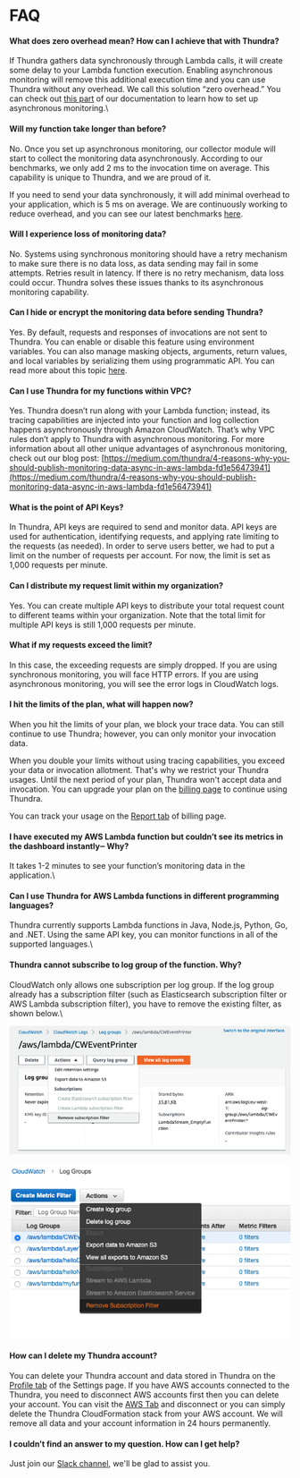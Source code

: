 # FAQ

#### What does zero overhead mean? How can I achieve that with Thundra?

If Thundra gathers data synchronously through Lambda calls, it will create some delay to your Lambda function execution. Enabling asynchronous monitoring will remove this additional execution time and you can use Thundra without any overhead. We call this solution “zero overhead.” You can check out [this part](../performance/zero-overhead-with-asynchronous-monitoring.md) of our documentation to learn how to set up asynchronous monitoring.\


#### Will my function take longer than before?&#x20;

No. Once you set up asynchronous monitoring, our collector module will start to collect the monitoring data asynchronously. According to our benchmarks, we only add 2 ms to the invocation time on average. This capability is unique to Thundra, and we are proud of it.

If you need to send your data synchronously, it will add minimal overhead to your application, which is 5 ms on average. We are continuously working to reduce overhead, and you can see our latest benchmarks [here](performance-benchmarks.md).&#x20;

#### Will I experience loss of monitoring data?&#x20;

No. Systems using synchronous monitoring should have a retry mechanism to make sure there is no data loss, as data sending may fail in some attempts. Retries result in latency. If there is no retry mechanism, data loss could occur. Thundra solves these issues thanks to its asynchronous monitoring capability.&#x20;

#### Can I hide or encrypt the monitoring data before sending Thundra?&#x20;

Yes. By default, requests and responses of invocations are not sent to Thundra. You can enable or disable this feature using environment variables. You can also manage masking objects, arguments, return values, and local variables by serializing them using programmatic API. You can read more about this topic [here](broken-reference).

#### Can I use Thundra for my functions within VPC?

Yes. Thundra doesn’t run along with your Lambda function; instead, its tracing capabilities are injected into your function and log collection happens asynchronously through Amazon CloudWatch. That’s why VPC rules don’t apply to Thundra with asynchronous monitoring. For more information about all other unique advantages of asynchronous monitoring, check out our blog post: [https://medium.com/thundra/4-reasons-why-you-should-publish-monitoring-data-async-in-aws-lambda-fd1e56473941](https://medium.com/thundra/4-reasons-why-you-should-publish-monitoring-data-async-in-aws-lambda-fd1e56473941)

#### What is the point of API Keys?&#x20;

In Thundra, API keys are required to send and monitor data. API keys are used for authentication, identifying requests, and applying rate limiting to the requests (as needed). In order to serve users better, we had to put a limit on the number of requests per account. For now, the limit is set as 1,000 requests per minute.

#### Can I distribute my request limit within my organization?&#x20;

Yes. You can create multiple API keys to distribute your total request count to different teams within your organization. Note that the total limit for multiple API keys is still 1,000 requests per minute.

#### What if my requests exceed the limit?&#x20;

In this case, the exceeding requests are simply dropped. If you are using synchronous monitoring, you will face HTTP errors. If you are using asynchronous monitoring, you will see the error logs in CloudWatch logs.

#### I hit the limits of the plan, what will happen now?

When you hit the limits of your plan, we block your trace data. You can still continue to use Thundra; however, you can only monitor your invocation data.

When you double your limits without using tracing capabilities, you exceed your data or invocation allotment. That's why we restrict your Thundra usages. Until the next period of your plan, Thundra won't accept data and invocation. You can upgrade your plan on the [billing page](../thundra-web-console/profile/billing-page/) to continue using Thundra.

You can track your usage on the [Report tab](../thundra-web-console/profile/billing-page/report-tab.md) of billing page.

#### I have executed my AWS Lambda function but couldn’t see its metrics in the dashboard instantly‒ Why?

It takes 1-2 minutes to see your function’s monitoring data in the application.\


#### Can I use Thundra for AWS Lambda functions in different programming languages?&#x20;

Thundra currently supports Lambda functions in Java, Node.js, Python, Go, and .NET. Using the same API key, you can monitor functions in all of the supported languages.\


#### Thundra cannot subscribe to log group of the function. Why?

CloudWatch only allows one subscription per log group. If the log group already has a subscription filter (such as Elasticsearch subscription filter or AWS Lambda subscription filter), you have to remove the existing filter, as shown below.\


![Remove subscription filter on new UI](<../.gitbook/assets/image (154).png>)

![Remove subscription filter on old UI](<../.gitbook/assets/image (179).png>)

#### How can I delete my Thundra account?

You can delete your Thundra account and data stored in Thundra on the [Profile tab](../thundra-web-console/profile/settings-page/profile-tab.md) of the Settings page. If you have AWS accounts connected to the Thundra, you need to disconnect AWS accounts first then you can delete your account. You can visit the [AWS Tab](../thundra-web-console/profile/settings-page/aws-tab/) and disconnect or you can simply delete the Thundra CloudFormation stack from your AWS account. We will remove all data and your account information in 24 hours permanently.

#### I couldn’t find an answer to my question. How can I get help?

Just join our [Slack channel](https://join.slack.com/t/thundra-community/shared\_invite/enQtMzA5OTMxNzg1OTUyLWFmYTZjNmI4MTM0YzViM2E4MTI1YmUzNzE2MTQ2ZWFiZGJhYmExM2MzYTU1ZGJiODQ3MmJhMDk2MmQ1NThjNDY), we'll be glad to assist you.
